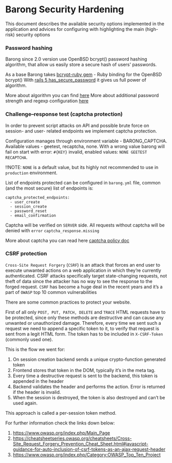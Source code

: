 # Barong Security Hardening
This document describes the available security options implemented in the application and advices for configuring with highlighting the main (high-risk) security options

### Password hashing
Barong since 2.0 version use OpenBSD bcrypt() password hashing algorithm, that allow us easily store a secure hash of users' passwords.

As a base Barong takes [bcrypt-ruby gem](https://github.com/codahale/bcrypt-ruby) - Ruby binding for the OpenBSD bcrypt() With [rails 5 has_secure_password](https://api.rubyonrails.org/classes/ActiveModel/SecurePassword/ClassMethods.html) it gives us full power of algorithm.

More about algorithm you can find [here](https://github.com/openware/barong/edit/master/docs/general/password_hashing.md)
More about additional password strength and regexp configuration [here](https://github.com/openware/barong/blob/master/docs/configuration.md#password-configuration)

### Challenge–response test (captcha protection)

In order to prevent script attacks on API and possible brute force on session- and user- related endpoints we implement captcha protection.

Configuration manages through environment variable - BARONG_CAPTCHA. Available values - geetest, recaptcha, none. With a wrong value barong will fail on start with error: `#{KEY}` invalid, enabled values: `NONE GEETEST RECAPTCHA`.

!!NOTE: `NONE` is a default value, but its highly not recommended to use in `production` environment.

List of endpoints protected can be configured in `barong.yml` file, common (and the most secure) list of endpoints is:
```
captcha_protected_endpoints:
  - user_create
  - session_create
  - password_reset
  - email_confirmation
 ```

Captcha will be verified on `SERVER` side. All requests without captcha will be denied with `error` `captcha_response.missing`

More about captcha you can read here [captcha policy doc](https://github.com/openware/barong/blob/master/docs/general/captcha.md)

### CSRF protection
`Cross-Site Request Forgery` (`CSRF`) is an attack that forces an end user to execute unwanted actions on a web application in which they’re currently authenticated. CSRF attacks specifically target state-changing requests, not theft of data since the attacker has no way to see the response to the forged request.
`CSRF` has become a huge deal in the recent years and it’s a part of `OWASP` top 10 common vulnerabilities

There are some common practices to protect your website.

First of all only `POST, PUT, PATCH, DELETE` and `TRACE` HTML requests have to be protected, since only these methods are destructive and can cause any unwanted or unauthorized damage.
Therefore, every time we sent such a request we need to append a specific token to it, to verify that request is sent from a legit HTML form. The token has to be included in `X-CSRF-Token` (commonly used one).

This is the flow we went for:
1. On session creation backend sends a unique crypto-function generated token
2. Frontend stores that token in the DOM, typically it’s in the meta tag.
3. Every time a destructive request is sent to the backend, this token is appended in the header
4. Backend validates the header and performs the action. Error is returned if the header is invalid.
5. When the session is destroyed, the token is also destroyed and can’t be used again.

This approach is called a per-session token method.

For further information check the links down below:
1) https://www.owasp.org/index.php/Main_Page
2) https://cheatsheetseries.owasp.org/cheatsheets/Cross-Site_Request_Forgery_Prevention_Cheat_Sheet.html#javascript-guidance-for-auto-inclusion-of-csrf-tokens-as-an-ajax-request-header
3) https://www.owasp.org/index.php/Category:OWASP_Top_Ten_Project
